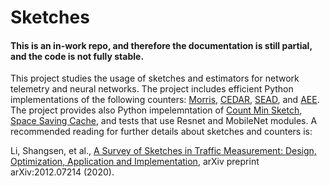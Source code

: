 # Sketches

#### This is an in-work repo, and therefore the documentation is still partial, and the code is not fully stable.
This project studies the usage of sketches and estimators for network telemetry and neural networks.
The project includes efficient Python implementations of the following counters: [Morris](https://www.inf.ed.ac.uk/teaching/courses/exc/reading/morris.pdf), [CEDAR](https://webee.technion.ac.il/~isaac/p/tr11-04_estimators.pdf), [SEAD](https://ieeexplore.ieee.org/document/9537736), and [AEE](https://www.researchgate.net/publication/340859493_Faster_and_More_Accurate_Measurement_through_Additive-Error_Counters).
The project provides also Python impelemntation of [Count Min Sketch](https://www.sciencedirect.com/science/article/abs/pii/S0196677403001913), [Space Saving Cache](https://www.cse.ust.hk/~raywong/comp5331/References/EfficientComputationOfFrequentAndTop-kElementsInDataStreams.pdf), and tests that use Resnet and MobileNet modules.
A recommended reading for further details about sketches and counters is:

Li, Shangsen, et al., [A Survey of Sketches in Traffic Measurement:
Design, Optimization, Application and Implementation](https://arxiv.org/pdf/2012.07214.pdf), arXiv preprint arXiv:2012.07214 (2020).
